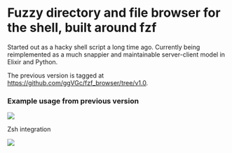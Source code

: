
# Fuzzy directory and file browser for the shell, built around fzf

Started out as a hacky shell script a long time ago. Currently being reimplemented as a much snappier and maintainable server-client model in Elixir and Python.

The previous version is tagged at https://github.com/ggVGc/fzf_browser/tree/v1.0.

### Example usage from previous version

![](doc/fzfbrowcast1.gif)

Zsh integration

![](doc/zsh_example.gif)
